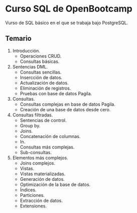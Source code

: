 # Curso SQL de OpenBootcamp
Vurso de SQL básico en el que se trabaja bajo PostgreSQL.

## Temario

1. Introducción.
    - Operaciones CRUD.
    - Consultas básicas.
2. Sentencias DML.
    - Consultas sencillas.
    - Insercción de datos.
    - Actualización de datos.
    - Eliminación de registros.
    - Pruebas con base de datos Pagila.
3. Consultas.
    - Consultas complejas en base de datos Pagila.
    - Creación de una base de datos desde cero.
4. Consultas filtradas.
    - Sentencias de control.
    - Group by.
    - Joins.
    - Concatenación de columnas.
    - In.
    - Consultas más complejas.
    - Sub-consultas.
5. Elementos más complejos.
    - Joins complejos.
    - Vistas.
    - Vistas materializadas.
    - Generación de datos.
    - Optimización de la base de datos.
    - Índices.
    - Particiones.
    - Extracción de datos.
    - Extensiones.
